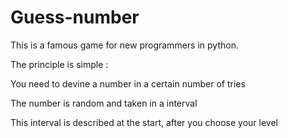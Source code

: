 # Guess-number
This is a famous game for new programmers in python. 


The principle is simple : 


  You need to devine a number in a certain number of tries 


  The number is random and taken in a interval


  This interval is described at the start, after you choose your level
